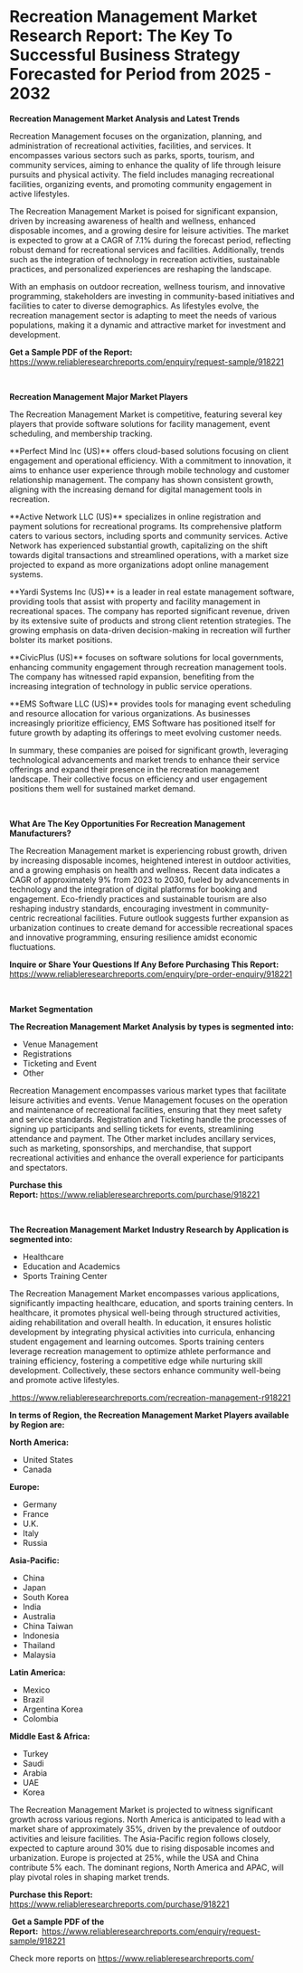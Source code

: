 <p><h1>Recreation Management Market Research Report: The Key To Successful Business Strategy Forecasted for Period from 2025 - 2032</h1></p><p><strong>Recreation Management Market Analysis and Latest Trends</strong></p>
<p><p>Recreation Management focuses on the organization, planning, and administration of recreational activities, facilities, and services. It encompasses various sectors such as parks, sports, tourism, and community services, aiming to enhance the quality of life through leisure pursuits and physical activity. The field includes managing recreational facilities, organizing events, and promoting community engagement in active lifestyles.</p><p>The Recreation Management Market is poised for significant expansion, driven by increasing awareness of health and wellness, enhanced disposable incomes, and a growing desire for leisure activities. The market is expected to grow at a CAGR of 7.1% during the forecast period, reflecting robust demand for recreational services and facilities. Additionally, trends such as the integration of technology in recreation activities, sustainable practices, and personalized experiences are reshaping the landscape. </p><p>With an emphasis on outdoor recreation, wellness tourism, and innovative programming, stakeholders are investing in community-based initiatives and facilities to cater to diverse demographics. As lifestyles evolve, the recreation management sector is adapting to meet the needs of various populations, making it a dynamic and attractive market for investment and development.</p></p>
<p><strong>Get a Sample PDF of the Report:&nbsp;</strong> <a href="https://www.reliableresearchreports.com/enquiry/request-sample/918221?utm_campaign=3002&utm_medium=2&utm_source=Github&utm_content=ia&utm_term=06032025&utm_id=recreation-management">https://www.reliableresearchreports.com/enquiry/request-sample/918221</a></p>
<p>&nbsp;</p>
<p><strong>Recreation Management Major Market Players</strong></p>
<p><p>The Recreation Management Market is competitive, featuring several key players that provide software solutions for facility management, event scheduling, and membership tracking. </p><p>**Perfect Mind Inc (US)** offers cloud-based solutions focusing on client engagement and operational efficiency. With a commitment to innovation, it aims to enhance user experience through mobile technology and customer relationship management. The company has shown consistent growth, aligning with the increasing demand for digital management tools in recreation.</p><p>**Active Network LLC (US)** specializes in online registration and payment solutions for recreational programs. Its comprehensive platform caters to various sectors, including sports and community services. Active Network has experienced substantial growth, capitalizing on the shift towards digital transactions and streamlined operations, with a market size projected to expand as more organizations adopt online management systems.</p><p>**Yardi Systems Inc (US)** is a leader in real estate management software, providing tools that assist with property and facility management in recreational spaces. The company has reported significant revenue, driven by its extensive suite of products and strong client retention strategies. The growing emphasis on data-driven decision-making in recreation will further bolster its market positions.</p><p>**CivicPlus (US)** focuses on software solutions for local governments, enhancing community engagement through recreation management tools. The company has witnessed rapid expansion, benefiting from the increasing integration of technology in public service operations.</p><p>**EMS Software LLC (US)** provides tools for managing event scheduling and resource allocation for various organizations. As businesses increasingly prioritize efficiency, EMS Software has positioned itself for future growth by adapting its offerings to meet evolving customer needs.</p><p>In summary, these companies are poised for significant growth, leveraging technological advancements and market trends to enhance their service offerings and expand their presence in the recreation management landscape. Their collective focus on efficiency and user engagement positions them well for sustained market demand.</p></p>
<p>&nbsp;</p>
<p><strong>What Are The Key Opportunities For Recreation Management Manufacturers?</strong></p>
<p><p>The Recreation Management market is experiencing robust growth, driven by increasing disposable incomes, heightened interest in outdoor activities, and a growing emphasis on health and wellness. Recent data indicates a CAGR of approximately 9% from 2023 to 2030, fueled by advancements in technology and the integration of digital platforms for booking and engagement. Eco-friendly practices and sustainable tourism are also reshaping industry standards, encouraging investment in community-centric recreational facilities. Future outlook suggests further expansion as urbanization continues to create demand for accessible recreational spaces and innovative programming, ensuring resilience amidst economic fluctuations.</p></p>
<p><strong>Inquire or Share Your Questions If Any Before Purchasing This Report:</strong> <a href="https://www.reliableresearchreports.com/enquiry/pre-order-enquiry/918221?utm_campaign=3002&utm_medium=2&utm_source=Github&utm_content=ia&utm_term=06032025&utm_id=recreation-management">https://www.reliableresearchreports.com/enquiry/pre-order-enquiry/918221</a></p>
<p>&nbsp;</p>
<p><strong>Market Segmentation</strong></p>
<p><strong>The Recreation Management Market Analysis by types is segmented into:</strong></p>
<p><ul><li>Venue Management</li><li>Registrations</li><li>Ticketing and Event</li><li>Other</li></ul></p>
<p><p>Recreation Management encompasses various market types that facilitate leisure activities and events. Venue Management focuses on the operation and maintenance of recreational facilities, ensuring that they meet safety and service standards. Registration and Ticketing handle the processes of signing up participants and selling tickets for events, streamlining attendance and payment. The Other market includes ancillary services, such as marketing, sponsorships, and merchandise, that support recreational activities and enhance the overall experience for participants and spectators.</p></p>
<p><strong>Purchase this Report:&nbsp;</strong><a href="https://www.reliableresearchreports.com/purchase/918221?utm_campaign=3002&utm_medium=2&utm_source=Github&utm_content=ia&utm_term=06032025&utm_id=recreation-management">https://www.reliableresearchreports.com/purchase/918221</a></p>
<p>&nbsp;</p>
<p><strong>The Recreation Management Market Industry Research by Application is segmented into:</strong></p>
<p><ul><li>Healthcare</li><li>Education and Academics</li><li>Sports Training Center</li></ul></p>
<p><p>The Recreation Management Market encompasses various applications, significantly impacting healthcare, education, and sports training centers. In healthcare, it promotes physical well-being through structured activities, aiding rehabilitation and overall health. In education, it ensures holistic development by integrating physical activities into curricula, enhancing student engagement and learning outcomes. Sports training centers leverage recreation management to optimize athlete performance and training efficiency, fostering a competitive edge while nurturing skill development. Collectively, these sectors enhance community well-being and promote active lifestyles.</p></p>
<p><a href="https://www.reliableresearchreports.com/recreation-management-r918221?utm_campaign=3002&utm_medium=2&utm_source=Github&utm_content=ia&utm_term=06032025&utm_id=recreation-management">&nbsp;https://www.reliableresearchreports.com/recreation-management-r918221</a></p>
<p><strong>In terms of Region, the Recreation Management Market Players available by Region are:</strong></p>
<p>
    <p> <strong> North America: </strong>
        <ul>
            <li>United States</li>
            <li>Canada</li>
        </ul>
        </p> 
    <p> <strong> Europe: </strong>
        <ul>
            <li>Germany</li>
            <li>France</li>
            <li>U.K.</li>
            <li>Italy</li>
            <li>Russia</li>
        </ul>
        </p> 
    <p> <strong> Asia-Pacific: </strong>
        <ul>
            <li>China</li>
            <li>Japan</li>
            <li>South Korea</li>
            <li>India</li>
            <li>Australia</li>
            <li>China Taiwan</li>
            <li>Indonesia</li>
            <li>Thailand</li>
            <li>Malaysia</li>
        </ul>
        </p> 
    <p> <strong> Latin America: </strong>
        <ul>
            <li>Mexico</li>
            <li>Brazil</li>
            <li>Argentina Korea</li>
            <li>Colombia</li>
        </ul>
        </p> 
    <p> <strong> Middle East & Africa: </strong>
        <ul>
            <li>Turkey</li>
            <li>Saudi</li>
            <li>Arabia</li>
            <li>UAE</li>
            <li>Korea</li>
        </ul>
    </p>
    </p>
<p><p>The Recreation Management Market is projected to witness significant growth across various regions. North America is anticipated to lead with a market share of approximately 35%, driven by the prevalence of outdoor activities and leisure facilities. The Asia-Pacific region follows closely, expected to capture around 30% due to rising disposable incomes and urbanization. Europe is projected at 25%, while the USA and China contribute 5% each. The dominant regions, North America and APAC, will play pivotal roles in shaping market trends.</p></p>
<p><strong>Purchase this Report: </strong><a href="https://www.reliableresearchreports.com/purchase/918221?utm_campaign=3002&utm_medium=2&utm_source=Github&utm_content=ia&utm_term=06032025&utm_id=recreation-management">https://www.reliableresearchreports.com/purchase/918221</a></p>
<p>&nbsp;<strong>Get a Sample PDF of the Report:&nbsp;&nbsp;</strong><a href="https://www.reliableresearchreports.com/enquiry/request-sample/918221?utm_campaign=3002&utm_medium=2&utm_source=Github&utm_content=ia&utm_term=06032025&utm_id=recreation-management">https://www.reliableresearchreports.com/enquiry/request-sample/918221</a></p>
<p><strong></strong></p>
<p>Check more reports on <a href="https://www.reliableresearchreports.com/?utm_campaign=3002&utm_medium=2&utm_source=Github&utm_content=ia&utm_term=06032025&utm_id=recreation-management">https://www.reliableresearchreports.com/</a></p>